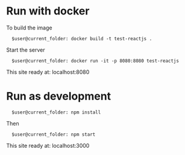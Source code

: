 # Run with docker

To build the image
```console
  $user@current_folder: docker build -t test-reactjs .
```

Start the server
```console
  $user@current_folder: docker run -it -p 8080:8080 test-reactjs
```

This site ready at: localhost:8080

# Run as development

```console
  $user@current_folder: npm install
```

Then

```console
  $user@current_folder: npm start
```

This site ready at: localhost:3000